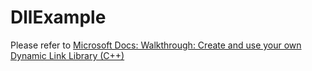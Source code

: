 # DllExample

Please refer to [Microsoft Docs: Walkthrough: Create and use your own Dynamic Link Library (C++)](https://docs.microsoft.com/ja-jp/cpp/build/walkthrough-creating-and-using-a-dynamic-link-library-cpp?view=msvc-160)